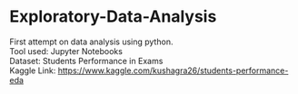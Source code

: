 # Exploratory-Data-Analysis  
  
First attempt on data analysis using python.  
Tool used: Jupyter Notebooks  
Dataset: Students Performance in Exams  
Kaggle Link: https://www.kaggle.com/kushagra26/students-performance-eda  
